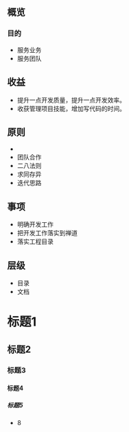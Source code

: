 ## 概览
### 目的
* 服务业务
* 服务团队


## 收益
* 提升一点开发质量，提升一点开发效率。
* 收获管理项目技能，增加写代码的时间。

## 原则
* 
* 团队合作
* 二八法则
* 求同存异
* 迭代思路

## 事项
* 明确开发工作
* 把开发工作落实到禅道
* 落实工程目录

## 层级
* 目录
* 文档
# 标题1
## 标题2
### 标题3
#### 标题4
##### 标题5
* 8


